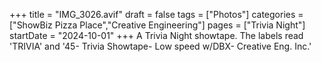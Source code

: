 +++
title = "IMG_3026.avif"
draft = false
tags = ["Photos"]
categories = ["ShowBiz Pizza Place","Creative Engineering"]
pages = ["Trivia Night"]
startDate = "2024-10-01"
+++
A Trivia Night showtape. The labels read 'TRIVIA' and '45- Trivia Showtape- Low speed w/DBX- Creative Eng. Inc.'
